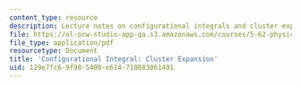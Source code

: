 ```yaml
---
content_type: resource
description: Lecture notes on configurational integrals and cluster expansion.
file: https://ol-ocw-studio-app-qa.s3.amazonaws.com/courses/5-62-physical-chemistry-ii-spring-2008/129e7fc69f985400e614710083061491_19_562ln08.pdf
file_type: application/pdf
resourcetype: Document
title: 'Configurational Integral: Cluster Expansion'
uid: 129e7fc6-9f98-5400-e614-710083061491
---
```

